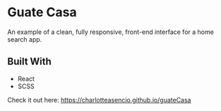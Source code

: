 # Guate Casa
An example of a clean, fully responsive, front-end interface for a home search app. 

## Built With
- React
- SCSS

Check it out here: https://charlotteasencio.github.io/guateCasa
